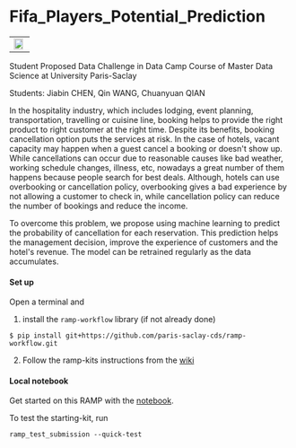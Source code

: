 # Fifa_Players_Potential_Prediction
<div style="text-align: left;">
<table style="width:100%; background-color:transparent;">
  <tr style="background-color:transparent;">
    <td style="background-color:transparent;"><a href="http://www.datascience-paris-saclay.fr">
<img border="0" src="http://project.inria.fr/saclaycds/files/2017/02/logoUPSayPlusCDS_990.png" width="90%"> </td>
     
  </tr>
</table> 
</div>
Student Proposed Data Challenge in Data Camp Course of Master Data Science at University Paris-Saclay

Students: Jiabin CHEN, Qin WANG, Chuanyuan QIAN

In the hospitality industry, which includes lodging, event planning, transportation, travelling or cuisine line, booking helps to provide the right product to right customer at the right time. Despite its benefits, booking cancellation option puts the services at risk. In the case of hotels, vacant capacity may happen when a guest cancel a booking or doesn't show up. While cancellations can occur due to reasonable causes like bad weather, working schedule changes, illness, etc, nowadays a great number of them happens because people search for best deals. Although, hotels can use overbooking or cancellation policy, overbooking gives a bad experience by not allowing a customer to check in, while cancellation policy can reduce the number of bookings and reduce the income.

To overcome this problem, we propose using machine learning to predict the probability of cancellation for each reservation. This prediction helps the management decision, improve the experience of customers and the hotel's revenue. The model can be retrained regularly as the data accumulates.

#### Set up

Open a terminal and

1. install the `ramp-workflow` library (if not already done)
  ```
  $ pip install git+https://github.com/paris-saclay-cds/ramp-workflow.git
  ```

2. Follow the ramp-kits instructions from the [wiki](https://github.com/paris-saclay-cds/ramp-workflow/wiki/Getting-started-with-a-ramp-kit)

#### Local notebook

Get started on this RAMP with the [notebook](hotel_booking_starting_kit.ipynb).

To test the starting-kit, run


```
ramp_test_submission --quick-test
```
